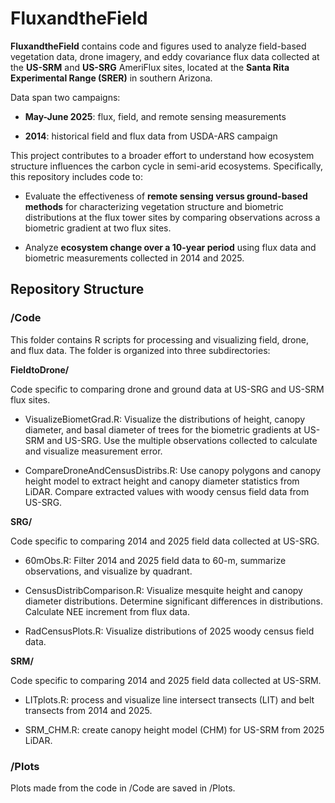 # FluxandtheField

**FluxandtheField** contains code and figures used to analyze field-based vegetation data, drone imagery, and eddy covariance flux data collected at the **US-SRM** and **US-SRG** AmeriFlux sites, located at the **Santa Rita Experimental Range (SRER)** in southern Arizona.

Data span two campaigns:

-   **May-June 2025**: flux, field, and remote sensing measurements

-   **2014**: historical field and flux data from USDA-ARS campaign

This project contributes to a broader effort to understand how ecosystem structure influences the carbon cycle in semi-arid ecosystems. Specifically, this repository includes code to:

-   Evaluate the effectiveness of **remote sensing versus ground-based methods** for characterizing vegetation structure and biometric distributions at the flux tower sites by comparing observations across a biometric gradient at two flux sites.

-   Analyze **ecosystem change over a 10-year period** using flux data and biometric measurements collected in 2014 and 2025.

## Repository Structure

### /Code

This folder contains R scripts for processing and visualizing field, drone, and flux data. The folder is organized into three subdirectories:

**FieldtoDrone/**

Code specific to comparing drone and ground data at US-SRG and US-SRM flux sites.

-   VisualizeBiometGrad.R: Visualize the distributions of height, canopy diameter, and basal diameter of trees for the biometric gradients at US-SRM and US-SRG. Use the multiple observations collected to calculate and visualize measurement error.

-   CompareDroneAndCensusDistribs.R: Use canopy polygons and canopy height model to extract height and canopy diameter statistics from LiDAR. Compare extracted values with woody census field data from US-SRG.

**SRG/**

Code specific to comparing 2014 and 2025 field data collected at US-SRG.

-   60mObs.R: Filter 2014 and 2025 field data to 60-m, summarize observations, and visualize by quadrant.

-   CensusDistribComparison.R: Visualize mesquite height and canopy diameter distributions. Determine significant differences in distributions. Calculate NEE increment from flux data.

-   RadCensusPlots.R: Visualize distributions of 2025 woody census field data.

**SRM/**

Code specific to comparing 2014 and 2025 field data collected at US-SRM.

-   LITplots.R: process and visualize line intersect transects (LIT) and belt transects from 2014 and 2025.

-   SRM_CHM.R: create canopy height model (CHM) for US-SRM from 2025 LiDAR.

### /Plots

Plots made from the code in /Code are saved in /Plots.
